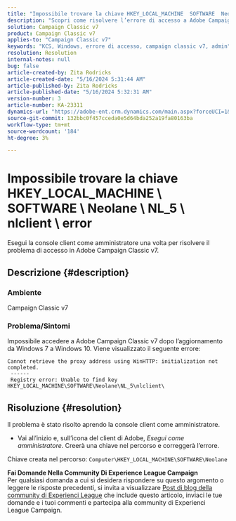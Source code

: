 ```yaml
---
title: "Impossibile trovare la chiave HKEY_LOCAL_MACHINE  SOFTWARE  Neolane  NL_5  nlclient  error"
description: "Scopri come risolvere l’errore di accesso a Adobe Campaign Classic v7 dopo l’aggiornamento da Windows 7 a Windows 10."
solution: Campaign Classic v7
product: Campaign Classic v7
applies-to: "Campaign Classic v7"
keywords: "KCS, Windows, errore di accesso, campaign classic v7, admin"
resolution: Resolution
internal-notes: null
bug: false
article-created-by: Zita Rodricks
article-created-date: "5/16/2024 5:31:44 AM"
article-published-by: Zita Rodricks
article-published-date: "5/16/2024 5:32:31 AM"
version-number: 3
article-number: KA-23311
dynamics-url: "https://adobe-ent.crm.dynamics.com/main.aspx?forceUCI=1&pagetype=entityrecord&etn=knowledgearticle&id=4e6f8390-4513-ef11-9f89-6045bd0298d4"
source-git-commit: 132bbc0f457cceda0e5d64bda252a19fa80163ba
workflow-type: tm+mt
source-wordcount: '184'
ht-degree: 3%

---
```


# Impossibile trovare la chiave HKEY_LOCAL_MACHINE \ SOFTWARE \ Neolane \ NL_5 \ nlclient \ error


Esegui la console client come amministratore una volta per risolvere il problema di accesso in Adobe Campaign Classic v7.

## Descrizione {#description}


### Ambiente

Campaign Classic v7



### Problema/Sintomi

Impossibile accedere a Adobe Campaign Classic v7 dopo l’aggiornamento da Windows 7 a Windows 10. Viene visualizzato il seguente errore:


```
Cannot retrieve the proxy address using WinHTTP: initialization not completed.
 ------
 Registry error: Unable to find key HKEY_LOCAL_MACHINE\SOFTWARE\Neolane\NL_5\nlclient\
```



## Risoluzione {#resolution}


Il problema è stato risolto aprendo la console client come amministratore.

- Vai all’inizio e, sull’icona del client di Adobe, *Esegui come amministratore*. Creerà una chiave nel percorso e correggerà l’errore.


Chiave creata nel percorso: `Computer\HKEY_LOCAL_MACHINE\SOFTWARE\Neolane`


<b>Fai Domande Nella Community Di Experience League Campaign</b><br>Per qualsiasi domanda a cui si desidera rispondere su questo argomento o leggere le risposte precedenti, si invita a visualizzare [Post di blog della community di Experienci League](https://experienceleaguecommunities.adobe.com/t5/adobe-campaign-classic-blogs/introducing-top-kcs-articles-curated-for-your-troubleshooting/bc-p/672426#M132 "Segui collegamento") che include questo articolo, inviaci le tue domande e i tuoi commenti e partecipa alla community di Experienci League Campaign.  